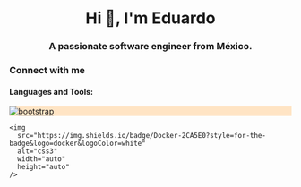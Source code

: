 <h1 align="center">Hi 👋, I'm Eduardo</h1>
<h3 align="center">A passionate software engineer from México.</h3>

<h3 align="left">Connect with me</h3>
<p align="left"></p>

<h4 align="left">Languages and Tools:</h4>
<p align="left" style="background-color: bisque;">
  <a href="#" target="_blank" rel="noreferrer">
    <img
      src="https://img.shields.io/badge/Astro-0C1222?style=for-the-badge&logo=astro&logoColor=FDFDFE"
      alt="bootstrap"
      width="auto"
      height="auto"
    />
  </a>
 
    <img
      src="https://img.shields.io/badge/Docker-2CA5E0?style=for-the-badge&logo=docker&logoColor=white"
      alt="css3"
      width="auto"
      height="auto"
    />


</p>
